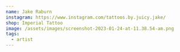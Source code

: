 ```yaml
---
name: Jake Raburn
instagram: https://www.instagram.com/tattoos.by.juicy.jake/
shop: Imperial Tattoo
image: /assets/images/screenshot-2023-01-24-at-11.38.54-am.png
tags:
  - artist
---
```

